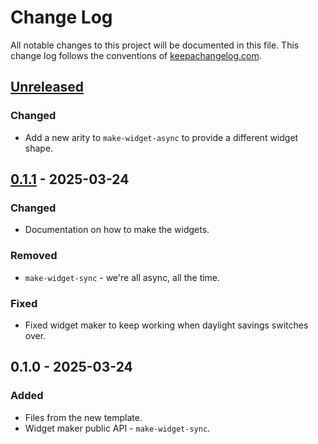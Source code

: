 # Change Log
All notable changes to this project will be documented in this file. This change log follows the conventions of [keepachangelog.com](http://keepachangelog.com/).

## [Unreleased]
### Changed
- Add a new arity to `make-widget-async` to provide a different widget shape.

## [0.1.1] - 2025-03-24
### Changed
- Documentation on how to make the widgets.

### Removed
- `make-widget-sync` - we're all async, all the time.

### Fixed
- Fixed widget maker to keep working when daylight savings switches over.

## 0.1.0 - 2025-03-24
### Added
- Files from the new template.
- Widget maker public API - `make-widget-sync`.

[Unreleased]: https://sourcehost.site/your-name/n-reinas/compare/0.1.1...HEAD
[0.1.1]: https://sourcehost.site/your-name/n-reinas/compare/0.1.0...0.1.1
